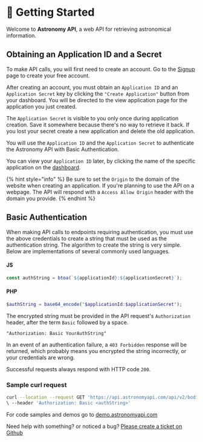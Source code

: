 # 🚀 Getting Started

Welcome to **Astronomy API**, a web API for retrieving astronomical information.

## Obtaining an Application ID and a Secret

To make API calls, you will first need to create an account. Go to the [Signup](http://astronomyapi.com/auth/signup) page to create your free account.

After creating an account, you must obtain an `Application ID` and an `Application Secret` key by clicking the `"Create Application"` button from your dashboard. You will be directed to the view application page for the application you just created.

The `Application Secret` is visible to you only once during application creation. Save it somewhere because there's no way to retrieve it back. If you lost your secret create a new application and delete the old application.

You will use the `Application ID` and the `Application Secret` to authenticate the Astronomy API with Basic Authentication.

You can view your `Application ID` later, by clicking the name of the specific application on the [dashboard](http://astronomyapi.com/dashboard).

{% hint style="info" %}
Be sure to set the `Origin` to the domain of the website when creating an application. If you're planning to use the API on a webpage. The API will respond with a `Access Allow Origin` header with the domain you provide.&#x20;
{% endhint %}

## Basic Authentication

When making API calls to endpoints requiring authentication, you must use the above credentials to create a string that must be used as the authentication string. The algorithm to create the string is very simple. Below are implementations of several commonly used languages.

#### JS

```typescript
const authString = btoa(`${applicationId}:${applicationSecret}`);
```

#### PHP

```php
$authString = base64_encode("$applicationId:$applicationSecret");
```

The encrypted string must be provided in the API request's `Authorization` header, after the term `Basic` followed by a space.

```markup
"Authorization: Basic YourAuthString"
```

In an event of an authentication failure, a `403 Forbidden` response will be returned, which probably means you encrypted the string incorrectly, or your credentials are wrong.

Successful requests always respond with HTTP code `200`.

### Sample curl request

```bash
curl --location --request GET 'https://api.astronomyapi.com/api/v2/bodies' 
\ --header 'Authorization: Basic <authString>' 
```

For code samples and demos go to [demo.astronomyapi.com](http://demo.astronomyapi.com)

Need help with something? or noticed a bug? [Please create a ticket on Github](https://github.com/AstronomyAPI/Samples/issues)
